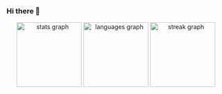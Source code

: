 ### Hi there 👋

<div align="center">
  <img src="https://github-readme-stats.vercel.app/api?username=picoHz&hide_title=false&hide_rank=false&show_icons=true&include_all_commits=true&count_private=true&disable_animations=false&theme=nord&locale=en&hide_border=false" height="150" alt="stats graph"  />
  <img src="https://github-readme-stats.vercel.app/api/top-langs?username=picoHz&locale=en&hide_title=false&layout=compact&card_width=320&langs_count=5&theme=nord&hide_border=false" height="150" alt="languages graph"  />
  <img src="https://streak-stats.demolab.com?user=picoHz&locale=en&mode=daily&theme=nord&hide_border=false&border_radius=5" height="150" alt="streak graph"  />
</div>
